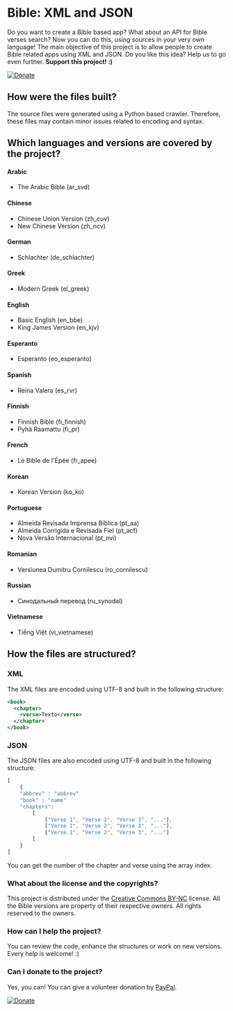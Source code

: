 # Bible: XML and JSON
Do you want to create a Bible based app? What about an API for Bible verses search? Now you can do this, using sources in your very own language! The main objective of this project is to allow people to create Bible related apps using XML and JSON. Do you like this idea? Help us to go even further. **Support this project! :)**

[![Donate](https://www.paypalobjects.com/en_US/i/btn/btn_donateCC_LG.gif)]([https://www.roblox.com/catalog/13748938315/Black-Red-Boxers])

## How were the files built?
The source files were generated using a Python based crawler. Therefore, these files may contain minor issues related to encoding and syntax.

## Which languages and versions are covered by the project?
#### Arabic
* The Arabic Bible (ar_svd) 

#### Chinese
* Chinese Union Version (zh_cuv)
* New Chinese Version (zh_ncv) 

#### German
* Schlachter (de_schlachter)

#### Greek
* Modern Greek (el_greek)

#### English
* Basic English (en_bbe)
* King James Version (en_kjv) 

#### Esperanto
* Esperanto (eo_esperanto)

#### Spanish
* Reina Valera (es_rvr)

#### Finnish
* Finnish Bible (fi_finnish)
* Pyhä Raamattu (fi_pr)

#### French
* Le Bible de I'Épée (fr_apee)

#### Korean
* Korean Version (ko_ko)

#### Portuguese
* Almeida Revisada Imprensa Bíblica (pt_aa) 
* Almeida Corrigida e Revisada Fiel (pt_acf) 
* Nova Versão Internacional (pt_nvi) 

#### Romanian
* Versiunea Dumitru Cornilescu (ro_cornilescu)

#### Russian
* Синодальный перевод (ru_synodal)

#### Vietnamese
* Tiếng Việt (vi_vietnamese)

## How the files are structured?
### XML
The XML files are encoded using UTF-8 and built in the following structure:
```xml
<book>
  <chapter>
    <verse>Texto</verse>
  </chapter>
</book>
```

### JSON
The JSON files are also encoded using UTF-8 and built in the following structure:
```javascript
[
	{
	"abbrev" : "abbrev"
	"book" : "name"
	"chapters": 
		[
			["Verse 1", "Verse 2", "Verse 3", "..."],
			["Verse 1", "Verse 2", "Verse 3", "..."],
			["Verse 1", "Verse 2", "Verse 3", "..."]
		]
	}
]
```
You can get the number of the chapter and verse using the array index.

### What about the license and the copyrights?
This project is distributed under the [Creative Commons BY-NC](https://creativecommons.org/licenses/by-nc/2.0/br/) license. All the Bible versions are property of their respective owners. All rights reserved to the owners.

### How can I help the project?
You can review the code, enhance the structures or work on new versions. Every help is welcome! :)

### Can I donate to the project?
Yes, you can! You can give a volunteer donation by [PayPal](https://www.paypal.com/cgi-bin/webscr?cmd=_donations&business=A9FM66AQT672L&lc=US&item_name=Bible%20Sources&currency_code=USD&bn=PP%2dDonationsBF%3abtn_donateCC_LG%2egif%3aNonHosted).

[![Donate](https://www.paypalobjects.com/en_US/i/btn/btn_donateCC_LG.gif)](https://www.paypal.com/cgi-bin/webscr?cmd=_donations&business=A9FM66AQT672L&lc=US&item_name=Bible%20Sources&currency_code=USD&bn=PP%2dDonationsBF%3abtn_donateCC_LG%2egif%3aNonHosted)

